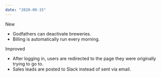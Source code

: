 ```yaml
---
date: "2020-08-15"
---
```


New
- Godfathers can deactivate breweries.
- Billing is automatically run every morning.

Improved
- After logging in, users are redirected to the page they were originally trying to go to.
- Sales leads are posted to Slack instead of sent via email.
